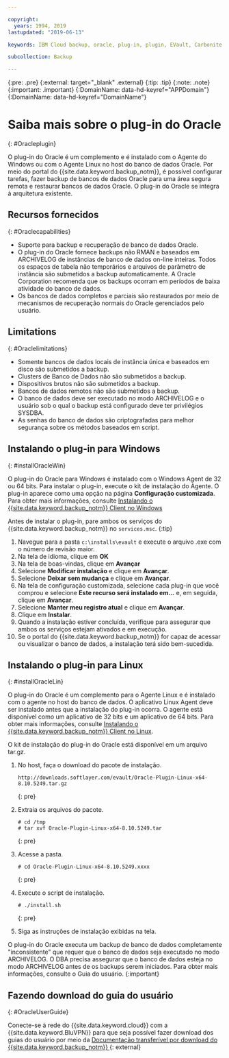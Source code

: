 ```yaml
---

copyright:
  years: 1994, 2019
lastupdated: "2019-06-13"

keywords: IBM Cloud backup, oracle, plug-in, plugin, EVault, Carbonite

subcollection: Backup

---
```

{:pre: .pre}
{:external: target="_blank" .external}
{:tip: .tip}
{:note: .note}
{:important: .important}
{:DomainName: data-hd-keyref="APPDomain"}
{:DomainName: data-hd-keyref="DomainName"}

# Saiba mais sobre o plug-in do Oracle
{: #Oracleplugin}

O plug-in do Oracle é um complemento e é instalado com o Agente do Windows ou com o Agente Linux no host do banco de dados Oracle. Por meio do portal do {{site.data.keyword.backup_notm}}, é possível configurar tarefas, fazer backup de bancos de dados Oracle para uma área segura remota e restaurar bancos de dados Oracle. O plug-in do Oracle se integra à arquitetura existente.

## Recursos fornecidos
{: #Oraclecapabilities}

- Suporte para backup e recuperação de banco de dados Oracle.
- O plug-in do Oracle fornece backups não RMAN e baseados em ARCHIVELOG de
instâncias de banco de dados on-line inteiras. Todos os espaços de tabela não temporários e arquivos de parâmetro de instância são submetidos a backup automaticamente. A Oracle Corporation recomenda que os backups ocorram
em períodos de baixa atividade do banco de dados.
- Os bancos de dados completos e parciais são restaurados por meio de mecanismos de recuperação
normais do Oracle gerenciados pelo usuário.

## Limitations
{: #Oraclelimitations}
- Somente bancos de dados locais de instância única e baseados em disco são submetidos a backup.
- Clusters de Banco de Dados não são submetidos a backup.
- Dispositivos brutos não são submetidos a backup.
- Bancos de dados remotos não são submetidos a backup.
- O banco de dados deve ser executado no modo ARCHIVELOG e o usuário sob o qual o backup está
configurado deve ter privilégios SYSDBA.
- As senhas do banco de dados são criptografadas para melhor segurança sobre os métodos baseados em
script.

## Instalando o plug-in para Windows
{: #installOracleWin}

O plug-in do Oracle para Windows é instalado com o Windows Agent de 32 ou 64 bits. Para instalar o plug-in, execute o kit de instalação do Agente. O plug-in aparece
como uma opção na página **Configuração customizada**. Para obter mais informações, consulte [Instalando o {{site.data.keyword.backup_notm}} Client no Windows](/docs/infrastructure/Backup?topic=Backup-InstallinWindows)

Antes de instalar o plug-in, pare ambos os serviços do {{site.data.keyword.backup_notm}} no `services.msc`.
{:tip}

1. Navegue para a pasta `c:\installs\evault` e execute o arquivo .exe com o número de revisão maior.
2. Na tela de idioma, clique em **OK**
3. Na tela de boas-vindas, clique em **Avançar**
4. Selecione **Modificar instalação** e clique em **Avançar**.
5. Selecione **Deixar sem mudança** e clique em **Avançar**.
6. Na tela de configuração customizada, selecione cada plug-in que você comprou e selecione **Este recurso será instalado em...** e, em seguida, clique em **Avançar**.
7. Selecione **Manter meu registro atual** e clique em **Avançar**.
8. Clique em **Instalar**.
9. Quando a instalação estiver concluída, verifique para assegurar que ambos os serviços estejam ativados e em execução.
10. Se o portal do {{site.data.keyword.backup_notm}} for capaz de acessar ou visualizar o banco de dados, a instalação terá sido bem-sucedida.

## Instalando o plug-in para Linux
{: #installOracleLin}

O plug-in do Oracle é um complemento para o Agente Linux e é instalado com o agente no host do banco de dados. O aplicativo Linux Agent deve ser instalado antes que a instalação do plug-in ocorra. O agente está disponível como um aplicativo de 32 bits e um aplicativo de 64 bits. Para obter mais informações, consulte [Instalando o {{site.data.keyword.backup_notm}} Client no Linux](/docs/infrastructure/Backup?topic=Backup-InstallinLinux).

O kit de instalação do plug-in do Oracle está disponível em um arquivo tar.gz.

1. No host, faça o download do pacote de instalação.
   ```
   http://downloads.softlayer.com/evault/Oracle-Plugin-Linux-x64-8.10.5249.tar.gz
   ```
   {: pre}

2. Extraia os arquivos do pacote.
   ```
   # cd /tmp
   # tar xvf Oracle-Plugin-Linux-x64-8.10.5249.tar
   ```
   {: pre}

3. Acesse a pasta.
   ```
   # cd Oracle-Plugin-Linux-x64-8.10.5249.xxxx
   ```
   {: pre}

4. Execute o script de instalação.
   ```
   # ./install.sh
   ```
   {: pre}

5. Siga as instruções de instalação exibidas na tela.

O plug-in do Oracle executa um backup de banco de dados completamente "inconsistente" que requer que o banco de dados seja executado no modo ARCHIVELOG. O DBA precisa assegurar que o banco de dados esteja no modo ARCHIVELOG antes de os backups serem iniciados. Para obter mais informações, consulte o Guia do usuário.
{:important}


## Fazendo download do guia do usuário
{: #OracleUserGuide}

Conecte-se à rede do {{site.data.keyword.cloud}} com a {{site.data.keyword.BluVPN}} para que seja possível fazer download dos guias do usuário por meio da [Documentação transferível por download do {{site.data.keyword.backup_notm}} ](http://downloads.service.softlayer.com/evault/Documentation/){: external}
